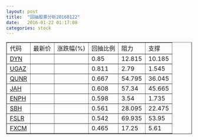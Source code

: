 ```yaml
---
layout: post
title:  "回抽股票分析20160122"
date:   2016-01-22 01:17:08
categories: stock
---
```

<script type="text/javascript">
var stockList = []
stockList.push('gb_dyn');
stockList.push('gb_ugaz');
stockList.push('gb_qunr');
stockList.push('gb_jah');
stockList.push('gb_enph');
stockList.push('gb_sbh');
stockList.push('gb_fslr');
stockList.push('gb_fxcm');
</script>
<table border="1">
 <tr>
 <td>代码</td>
 <td>最新价</td>
 <td>涨跌幅(%)</td>
 <td>回抽比例</td>
 <td>阻力</td>
 <td>支撑</td>
</tr>
  <tr id="dyn">
  <td><a href="http://stock.finance.sina.com.cn/usstock/quotes/DYN.html" target="_blank">DYN</a></td><td></td><td></td><td>0.85</td><td>12.815</td><td>10.185</td></tr>
  <tr id="ugaz">
  <td><a href="http://stock.finance.sina.com.cn/usstock/quotes/UGAZ.html" target="_blank">UGAZ</a></td><td></td><td></td><td>0.811</td><td>2.79</td><td>1.545</td></tr>
  <tr id="qunr">
  <td><a href="http://stock.finance.sina.com.cn/usstock/quotes/QUNR.html" target="_blank">QUNR</a></td><td></td><td></td><td>0.667</td><td>54.795</td><td>36.045</td></tr>
  <tr id="jah">
  <td><a href="http://stock.finance.sina.com.cn/usstock/quotes/JAH.html" target="_blank">JAH</a></td><td></td><td></td><td>0.608</td><td>57.34</td><td>45.665</td></tr>
  <tr id="enph">
  <td><a href="http://stock.finance.sina.com.cn/usstock/quotes/ENPH.html" target="_blank">ENPH</a></td><td></td><td></td><td>0.598</td><td>3.54</td><td>1.735</td></tr>
  <tr id="sbh">
  <td><a href="http://stock.finance.sina.com.cn/usstock/quotes/SBH.html" target="_blank">SBH</a></td><td></td><td></td><td>0.561</td><td>28.095</td><td>22.475</td></tr>
  <tr id="fslr">
  <td><a href="http://stock.finance.sina.com.cn/usstock/quotes/FSLR.html" target="_blank">FSLR</a></td><td></td><td></td><td>0.542</td><td>69.935</td><td>53.95</td></tr>
  <tr id="fxcm">
  <td><a href="http://stock.finance.sina.com.cn/usstock/quotes/FXCM.html" target="_blank">FXCM</a></td><td></td><td></td><td>0.465</td><td>17.25</td><td>5.61</td></tr>
</table>

